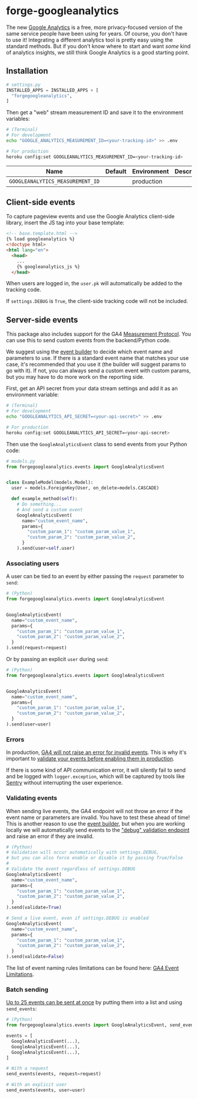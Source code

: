 # forge-googleanalytics

The new [Google Analytics](https://marketingplatform.google.com/about/analytics/) is a free,
more privacy-focused version of the same service people have been using for years.
Of course, you don't have to use it!
Integrating a different analytics tool is pretty easy using the standard methods.
But if you don't know where to start and want *some* kind of analytics insights,
we still think Google Analytics is a good starting point.


## Installation

```python
# settings.py
INSTALLED_APPS = INSTALLED_APPS + [
  "forgegoogleanalytics",
]
```

Then get a "web" stream measurement ID and save it to the environment variables:

```sh
# (Terminal)
# For development
echo "GOOGLE_ANALYTICS_MEASUREMENT_ID=<your-tracking-id>" >> .env

# For production
heroku config:set GOOGLEANALYTICS_MEASUREMENT_ID=<your-tracking-id>
```

| Name | Default | Environment | Description |
| ---- | ------- | ----------- | ----------- |
| `GOOGLEANALYTICS_MEASUREMENT_ID` | | production | |

## Client-side events

To capture pageview events and use the Google Analytics client-side library,
insert the JS tag into your base template:

```html
<!-- base.template.html -->
{% load googleanalytics %}
<!doctype html>
<html lang="en">
  <head>
    ...
    {% googleanalytics_js %}
  </head>
```

When users are logged in, the `user.pk` will automatically be added to the tracking code.

If `settings.DEBUG` is `True`, the client-side tracking code will not be included.


## Server-side events

This package also includes support for the GA4 [Measurement Protocol](https://developers.google.com/analytics/devguides/collection/protocol/ga4).
You can use this to send custom events from the backend/Python code.

We suggest using the [event builder](https://ga-dev-tools.web.app/ga4/event-builder/) to decide which event name and parameters to use.
If there is a standard event name that matches your use case, it's recommended that you use it (the builder will suggest params to go with it).
If not, you can always send a custom event with custom params, but you may have to do more work on the reporting side.

First, get an API secret from your data stream settings and add it as an environment variable:

```sh
# (Terminal)
# For development
echo "GOOGLEANALYTICS_API_SECRET=<your-api-secret>" >> .env

# For production
heroku config:set GOOGLEANALYTICS_API_SECRET=<your-api-secret>
```

Then use the `GoogleAnalyticsEvent` class to send events from your Python code:

```python
# models.py
from forgegoogleanalytics.events import GoogleAnalyticsEvent


class ExampleModel(models.Model):
  user = models.ForeignKey(User, on_delete=models.CASCADE)

  def example_method(self):
    # Do something...
    # And send a custom event
    GoogleAnalyticsEvent(
      name="custom_event_name",
      params={
        "custom_param_1": "custom_param_value_1",
        "custom_param_2": "custom_param_value_2",
      }
    ).send(user=self.user)
```

### Associating users

A user can be tied to an event by either passing the `request` parameter to `send`:

```python
# (Python)
from forgegoogleanalytics.events import GoogleAnalyticsEvent


GoogleAnalyticsEvent(
  name="custom_event_name",
  params={
    "custom_param_1": "custom_param_value_1",
    "custom_param_2": "custom_param_value_2",
  }
).send(request=request)
```

Or by passing an explicit `user` during `send`:

```python
# (Python)
from forgegoogleanalytics.events import GoogleAnalyticsEvent


GoogleAnalyticsEvent(
  name="custom_event_name",
  params={
    "custom_param_1": "custom_param_value_1",
    "custom_param_2": "custom_param_value_2",
  }
).send(user=user)
```

### Errors

In production, [GA4 will not raise an error for invalid events](https://developers.google.com/analytics/devguides/collection/protocol/ga4/validating-events?client_type=gtag).
This is why it's important to [validate your events before enabling them in production](#validating-events).

If there is some kind of API communication error,
it will silently fail to send and be logged with `logger.exception`,
which will be captured by tools like [Sentry](/docs/forge-sentry/) without interrupting the user experience.

### Validating events

When sending live events, the GA4 endpoint will not throw an error if the event name or parameters are invalid.
You have to test these ahead of time!
This is another reason to use the [event builder](https://ga-dev-tools.web.app/ga4/event-builder/),
but when you are working locally we will automatically send events to the ["debug" validation endpoint](https://developers.google.com/analytics/devguides/collection/protocol/ga4/validating-events?client_type=gtag) and raise an error if they are invalid.

```python
# (Python)
# Validation will occur automatically with settings.DEBUG,
# but you can also force enable or disable it by passing True/False
#
# Validate the event regardless of settings.DEBUG
GoogleAnalyticsEvent(
  name="custom_event_name",
  params={
    "custom_param_1": "custom_param_value_1",
    "custom_param_2": "custom_param_value_2",
  }
).send(validate=True)

# Send a live event, even if settings.DEBUG is enabled
GoogleAnalyticsEvent(
  name="custom_event_name",
  params={
    "custom_param_1": "custom_param_value_1",
    "custom_param_2": "custom_param_value_2",
  }
).send(validate=False)
```

The list of event naming rules limitations can be found here: [GA4 Event Limitations](https://developers.google.com/analytics/devguides/collection/protocol/ga4/sending-events?client_type=gtag#limitations).

### Batch sending

[Up to 25 events can be sent at once](https://developers.google.com/analytics/devguides/collection/protocol/ga4/sending-events?client_type=gtag#limitations) by putting them into a list and using `send_events`:

```python
# (Python)
from forgegoogleanalytics.events import GoogleAnalyticsEvent, send_events

events = [
  GoogleAnalyticsEvent(...),
  GoogleAnalyticsEvent(...),
  GoogleAnalyticsEvent(...),
]

# With a request
send_events(events, request=request)

# With an explicit user
send_events(events, user=user)
```
